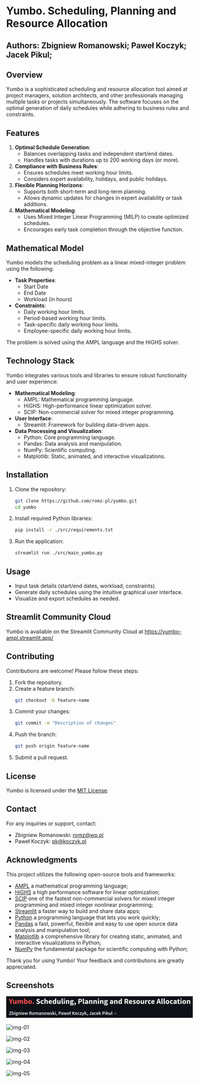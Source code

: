 # Yumbo. Scheduling, Planning and Resource Allocation

## Authors: Zbigniew Romanowski; Paweł Koczyk; Jacek Pikul;

## Overview
Yumbo is a sophisticated scheduling and resource allocation tool aimed at project managers, solution architects, and other professionals managing multiple tasks or projects simultaneously. The software focuses on the optimal generation of daily schedules while adhering to business rules and constraints.

## Features
1. **Optimal Schedule Generation**:
   - Balances overlapping tasks and independent start/end dates.
   - Handles tasks with durations up to 200 working days (or more).
2. **Compliance with Business Rules**:
   - Ensures schedules meet working hour limits.
   - Considers expert availability, holidays, and public holidays.
3. **Flexible Planning Horizons**:
   - Supports both short-term and long-term planning.
   - Allows dynamic updates for changes in expert availability or task additions.
4. **Mathematical Modeling**:
   - Uses Mixed Integer Linear Programming (MILP) to create optimized schedules.
   - Encourages early task completion through the objective function.


## Mathematical Model
Yumbo models the scheduling problem as a linear mixed-integer problem using the following:
- **Task Properties**:
  - Start Date
  - End Date
  - Workload (in hours)
- **Constraints**:
  - Daily working hour limits.
  - Period-based working hour limits.
  - Task-specific daily working hour limits.
  - Employee-specific daily working hour limits.

The problem is solved using the AMPL language and the HiGHS solver.


## Technology Stack
Yumbo integrates various tools and libraries to ensure robust functionality and user experience:

- **Mathematical Modeling**:
  - AMPL: Mathematical programming language.
  - HiGHS: High-performance linear optimization solver.
  - SCIP: Non-commercial solver for mixed integer programming.
- **User Interface**:
  - Streamlit: Framework for building data-driven apps.
- **Data Processing and Visualization**:
  - Python: Core programming language.
  - Pandas: Data analysis and manipulation.
  - NumPy: Scientific computing.
  - Matplotlib: Static, animated, and interactive visualizations.


## Installation
1. Clone the repository:
   ```bash
   git clone https://github.com/romz-pl/yumbo.git
   cd yumbo
   ```
2. Install required Python libraries:
   ```bash
   pip install -r ./src/requirements.txt
   ```
3. Run the application:
   ```bash
   streamlit run ./src/main_yumbo.py
   ```


## Usage
- Input task details (start/end dates, workload, constraints).
- Generate daily schedules using the intuitive graphical user interface.
- Visualize and export schedules as needed.

## Streamlit Community Cloud
Yumbo is available on the Streamlit Community Cloud at https://yumbo-ampl.streamlit.app/


## Contributing
Contributions are welcome! Please follow these steps:
1. Fork the repository.
2. Create a feature branch:
   ```bash
   git checkout -b feature-name
   ```
3. Commit your changes:
   ```bash
   git commit -m "Description of changes"
   ```
4. Push the branch:
   ```bash
   git push origin feature-name
   ```
5. Submit a pull request.


## License
Yumbo is licensed under the [MIT License](LICENSE).


## Contact
For any inquiries or support, contact:
- Zbigniew Romanowski: [romz@wp.pl](mailto:romz@wp.pl)
- Paweł Koczyk: [pk@koczyk.pl](mailto:pk@koczyk.pl)


## Acknowledgments
This project utilizes the following open-source tools and frameworks:
- [AMPL](https://ampl.com/) a mathematical programming language; 
- [HiGHS](https://highs.dev/) a high performance software for linear optimization; 
- [SCIP](https://www.scipopt.org/) one of the fastest non-commercial solvers for mixed integer programming and mixed integer nonlinear programming;
- [Streamlit](https://streamlit.io/) a faster way to build and share data apps; 
- [Python](https://www.python.org/) a programming language that lets you work quickly; 
- [Pandas](https://pandas.pydata.org/) a fast, powerful, flexible and easy to use open source data analysis and manipulation tool; 
- [Matplotlib](https://matplotlib.org/) a comprehensive library for creating static, animated, and interactive visualizations in Python; 
- [NumPy](https://numpy.org/) the fundamental package for scientific computing with Python;


Thank you for using Yumbo! Your feedback and contributions are greatly appreciated.

## Screenshots

![img-00](./doc/screenshot/img-00.png)

![img-01](./doc/screenshot/img-01.png)

![img-02](./doc/screenshot/img-02.png)

![img-03](./doc/screenshot/img-03.png)

![img-04](./doc/screenshot/img-04.png)

![img-05](./doc/screenshot/img-05.png)
